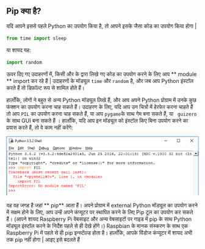 ## Pip क्या है?

यदि आपने इससे पहले Python का उपयोग किया है, तो आपने इसके जैसा कोड का उपयोग किया होगा |

```python
from time import sleep
```

या शायद यह:

```python
import random
```

ऊपर दिए गए उदाहरणों में, किसी और के द्वारा लिखे गए कोड का उपयोग करने के लिए आप ** module ** import कर रहे हैं | उदाहरणों के मॉड्यूल ` time ` और ` random ` है, और जब आप Python इंस्टॉल करते हैं तो डिफ़ॉल्ट रूप से शामिल होते हैं।

हालाँकि, लोगों ने बहुत से अन्य Python मॉड्यूल लिखे हैं, और आप अपने Python प्रोग्राम में उनके कुछ फंक्शन का उपयोग करना चाह सकते हैं। उदाहरण के लिए, यदि आप उन चित्रों में हेरफेर करना चाहते हैं तो आप ` PIL ` का उपयोग करना चाह सकते हैं, या आप ` pygame `के साथ गेम बना सकते हैं, या ` guizero` के साथ GUI बना सकते हैं । हालाँकि, यदि आप इन मॉड्यूल को इंस्टॉल किए बिना उपयोग करने का प्रयास करते हैं, तो वे काम नहीं करेंगे:

![PIL काम नहीं कर रहा](images/pil-doesnt-work.png)

यह वह जगह है जहां ** pip** आता हैं। अपने प्रोग्राम में external Python मॉड्यूल का उपयोग करने में सक्षम होने के लिए, आप उन्हें अपने कंप्यूटर पर स्थापित करने के लिए Pip टूल का उपयोग कर सकते हैं। (आपने शायद Raspberry Pi वेबसाइट और अन्य वेबसाइटों पर गाइड में pip के साथ Python मॉड्यूल इंस्टॉल करने के निर्देश पहले से ही देखे होंगे।) Raspbian के मानक संस्करण के साथ एक Raspberry Pi में पहले से ही pip इन्स्टाॅल्ड होता है। हालाँकि, आपके विंडोज कंप्यूटर में शायद अभी तक pip नहीं होगा | आइए इसे बदलते हैं
